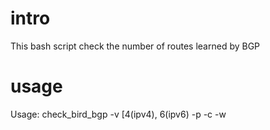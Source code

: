 # intro

This bash script check the number of routes learned by BGP

# usage

Usage: check_bird_bgp -v [4(ipv4), 6(ipv6)  -p <bird protocol name> -c <critical> -w <warning>

